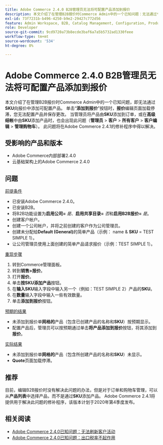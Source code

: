 ```yaml
---
title: Adobe Commerce 2.4.0 B2B管理员无法将可配置产品添加到报价
description: 本文介绍了在管理B2B报价时Commerce Admin中的一个已知问题：无法通过**SKU**向报价中添加可配置产品。 单击**添加到报价**按钮时，**报价**编辑页面停滞加载，您无法配置产品并保存更改。 当通过**SKU**将产品添加到订单，或通过**SKU**在**高级签出** (**Admin** &amp；gt； **Customers** &amp；gt； **All Customers** &amp；gt； **Customer Edit** &amp；gt； **Manage Shopping Cart**)中添加产品时，管理员中也会出现此问题。 此问题将在Adobe Commerce 2.4.1的修补程序中得以解决。
exl-id: 73f7231b-b496-4250-b9e2-29427c772d56
feature: Admin Workspace, B2B, Catalog Management, Configuration, Products, Quotes
role: Developer
source-git-commit: 9cd9720a73b8ecde3baf6a7a5b5732ad1330feee
workflow-type: tm+mt
source-wordcount: '534'
ht-degree: 0%

---
```


# Adobe Commerce 2.4.0 B2B管理员无法将可配置产品添加到报价

本文介绍了在管理B2B报价时Commerce Admin中的一个已知问题，即无法通过&#x200B;**SKU**&#x200B;向报价中添加可配置产品。 单击“**添加到报价**”按钮时，**报价**&#x200B;编辑页面加载停滞，您无法配置产品并保存更改。 当管理员将产品由&#x200B;**SKU**&#x200B;添加到订单，或在&#x200B;**高级结帐**&#x200B;中由&#x200B;**SKU**&#x200B;添加产品时，也会出现此问题（**管理员** > **客户** > **所有客户** > **客户编辑** > **管理购物车**）。 此问题将在Adobe Commerce 2.4.1的修补程序中得以解决。

## 受影响的产品和版本

* Adobe Commerce内部部署2.4.0
* 云基础架构上的Adobe Commerce 2.4.0

## 问题

<u>前提条件</u>

* 已安装Adobe Commerce 2.4.0。
* 已安装B2B。
* 将B2B功能设置为&#x200B;**启用公司=** *是*、**启用共享目录=** *否*&#x200B;和&#x200B;**启用B2B报价=** *是*。
* 创建客户帐户。
* 创建一个公司帐户，并将之前创建的客户作为公司管理员。
* 创建未分配给&#x200B;**Default (General)**&#x200B;的简单产品（示例： name &amp; **SKU** = TEST SIMPLE 1）。
* 让公司管理员使用上面创建的简单产品请求报价（示例：TEST SIMPLE 1）。

<u>重现步骤</u>

1. 转到Commerce管理面板。
1. 转到&#x200B;**销售>报价**。
1. 打开&#x200B;**报价**。
1. 单击&#x200B;**按SKU添加产品**&#x200B;按钮。
1. 在&#x200B;**输入SKU**&#x200B;输入字段中输入另一个（例如：TEST SIMPLE 2）产品的&#x200B;**SKU**。
1. 在&#x200B;**数量**&#x200B;输入字段中输入一些有效数量。
1. 单击&#x200B;**添加到报价**&#x200B;按钮。

<u>预期的结果</u>

* 未添加到报价单&#x200B;**网格的**&#x200B;产品（包含已创建产品的名称和&#x200B;**SKU**）按预期显示。
* 配置产品后，管理员可以按预期通过单击&#x200B;**将产品添加到报价**&#x200B;按钮，将其添加到&#x200B;**报价**。

<u>实际结果</u>

* 未添加到报价单&#x200B;**网格的**&#x200B;产品（包含所创建产品的名称和&#x200B;**SKU**）未显示。
* **Quote**&#x200B;页面加载停滞。

## 推荐

目前，编辑B2B报价时没有解决此问题的办法，但是对于订单和购物车管理，可以从&#x200B;**产品列表**&#x200B;中选择产品，而不是通过&#x200B;**SKU**&#x200B;添加产品。 Adobe Commerce 2.4.1将提供用于解决此问题的修补程序，该版本计划于2020年第4季度发布。

## 相关阅读

* [Adobe Commerce 2.4.0已知问题：无法刷新客户活动](/help/troubleshooting/miscellaneous/magento-2-4-0-refresh-on-customer-activities-does-not-work.md)
* [Adobe Commerce 2.4.0已知问题：出口税率不起作用](/help/troubleshooting/miscellaneous/magento-2-4-0-known-issue-export-tax-rates-does-not-work.md)

